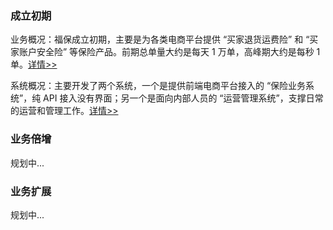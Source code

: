 ### 成立初期

业务概况：福保成立初期，主要是为各类电商平台提供 “买家退货运费险” 和 “买家账户安全险” 等保险产品。前期总单量大约是每天 1 万单，高峰期大约是每秒 1 单。[详情>>](./成立初期业务梳理.md)

系统概况：主要开发了两个系统，一个是提供前端电商平台接入的 “保险业务系统”，纯 API 接入没有界面；另一个是面向内部人员的 “运营管理系统”，支撑日常的运营和管理工作。[详情>>](./成立初期系统设计.md)

### 业务倍增

规划中...

### 业务扩展

规划中...
